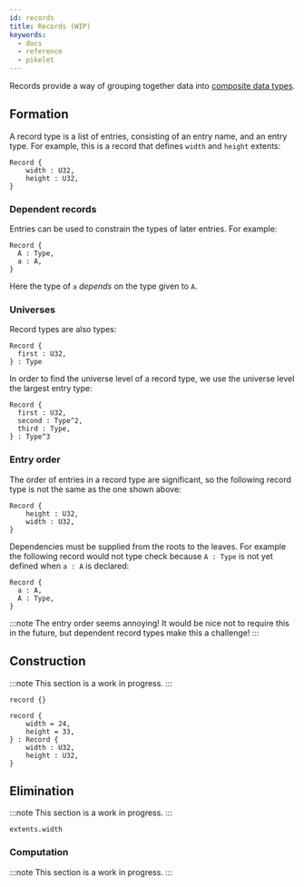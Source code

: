 ```yaml
---
id: records
title: Records (WIP)
keywords:
  - docs
  - reference
  - pikelet
---
```


Records provide a way of grouping together data into [composite data types][composite-data-types-wikipedia].

[composite-data-types-wikipedia]: https://en.wikipedia.org/wiki/Composite_data_type

## Formation

A record type is a list of entries, consisting of an entry name, and an entry type.
For example, this is a record that defines `width` and `height` extents:

```pikelet
Record {
    width : U32,
    height : U32,
}
```

### Dependent records

Entries can be used to constrain the types of later entries.
For example:

```pikelet
Record {
  A : Type,
  a : A,
}
```

Here the type of `a` _depends_ on the type given to `A`.

### Universes

Record types are also types:

```
Record {
  first : U32,
} : Type
```

In order to find the universe level of a record type,
we use the universe level the largest entry type:

```
Record {
  first : U32,
  second : Type^2,
  third : Type,
} : Type^3
```

### Entry order

The order of entries in a record type are significant,
so the following record type is not the same as the one shown above:

```pikelet
Record {
    height : U32,
    width : U32,
}
```

Dependencies must be supplied from the roots to the leaves.
For example the following record would not type check because `A : Type` is not yet defined when `a : A` is declared:

```pikelet
Record {
  a : A,
  A : Type,
}
```

:::note
The entry order seems annoying!
It would be nice not to require this in the future,
but dependent record types make this a challenge!
:::

## Construction

:::note
This section is a work in progress.
:::

```pikelet
record {}
```

```pikelet
record {
    width = 24,
    height = 33,
} : Record {
    width : U32,
    height : U32,
}
```

## Elimination

:::note
This section is a work in progress.
:::

```pikelet
extents.width
```

### Computation

:::note
This section is a work in progress.
:::
